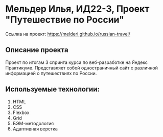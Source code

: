 # Мельдер Илья, ИД22-3, Проект "Путешествие по России"
Ссылка на проект: https://melderi.github.io/russian-travel/
## Описание проекта
Проект по итогам 3 спринта курса по веб-разработке на Яндекс Практикуме. Представляет собой одностраничный сайт с различной информацией о путешествиях по России.
## Используемые технологии:
1. HTML
2. CSS
3. Flexbox
4. Grid
5. БЭМ-методология
6. Адаптивная верстка